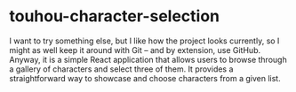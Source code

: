 # touhou-character-selection
I want to try something else, but I like how the project looks currently, so I might as well keep it around with Git – and by extension, use GitHub. Anyway, it is a simple React application that allows users to browse through a gallery of characters and select three of them. It provides a straightforward way to showcase and choose characters from a given list.
